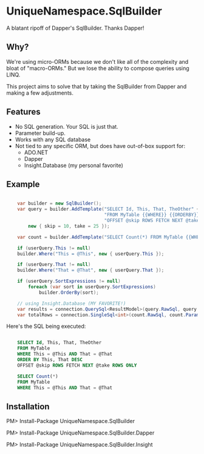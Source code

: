 UniqueNamespace.SqlBuilder
==========================

A blatant ripoff of Dapper's SqlBuilder. Thanks Dapper!

## Why?

We're using micro-ORMs because we don't like all of the complexity and bloat of "macro-ORMs." But we lose the ability to compose queries using LINQ.

This project aims to solve that by taking the SqlBuilder from Dapper and making a few adjustments.

## Features

- No SQL generation. Your SQL is just that.
- Parameter build-up.
- Works with any SQL database
- Not tied to any specific ORM, but does have out-of-box support for:
    - ADO.NET
    - Dapper
    - Insight.Database (my personal favorite)

## Example

```c#

    var builder = new SqlBuilder();
    var query = builder.AddTemplate("SELECT Id, This, That, TheOther" +
                                    "FROM MyTable {{WHERE}} {{ORDERBY}}" +
                                    "OFFSET @skip ROWS FETCH NEXT @take ROWS ONLY",
        new { skip = 10, take = 25 });

    var count = builder.AddTemplate("SELECT Count(*) FROM MyTable {{WHERE}}");

    if (userQuery.This != null)
    builder.Where("This = @This", new { userQuery.This });

    if (userQuery.That != null)
    builder.Where("That = @That", new { userQuery.That });

    if (userQuery.SortExpressions != null)
        foreach (var sort in userQuery.SortExpressions)
            builder.OrderBy(sort);

    // using Insight.Database (MY FAVORITE!)
    var results = connection.QuerySql<ResultModel>(query.RawSql, query.Parameters);
    var totalRows = connection.SingleSql<int>(count.RawSql, count.Parameters);

```

Here's the SQL being executed:

```SQL

    SELECT Id, This, That, TheOther
    FROM MyTable
    WHERE This = @This AND That = @That
    ORDER BY This, That DESC
    OFFSET @skip ROWS FETCH NEXT @take ROWS ONLY

    SELECT Count(*)
    FROM MyTable
    WHERE This = @This AND That = @That

```

## Installation

PM> Install-Package UniqueNamespace.SqlBuilder

PM> Install-Package UniqueNamespace.SqlBuilder.Dapper

PM> Install-Package UniqueNamespace.SqlBuilder.Insight

